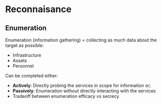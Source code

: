 # Reconnaisance


## Enumeration

Enumeration (information gathering) = collecting as much data about the target as possible:
- Infrastructure
- Assets
- Personnel

Can be completed either:
- **Actively**: Directly probing the services in scope for information or;
- **Passively**: Enumeration without directly interacting with the services
- Tradeoff between enumeration efficacy vs secrecy

